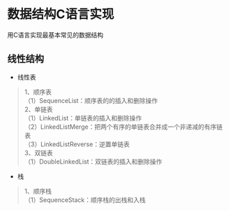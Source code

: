 # 数据结构C语言实现 #


用C语言实现最基本常见的数据结构



## 线性结构
* 线性表</br>
>1、顺序表</br>
（1）SequenceList：顺序表的的插入和删除操作</br>
2、单链表</br>
（1）LinkedList：单链表的插入和删除操作</br>
（2）LinkedListMerge：把两个有序的单链表合并成一个非递减的有序链表</br>
（3）LinkedListReverse：逆置单链表</br>
3、双链表</br>
（1）DoubleLinkedList：双链表的插入和删除操作

* 栈</br>
>1、顺序栈</br>
（1）SequenceStack：顺序栈的出栈和入栈</br>

